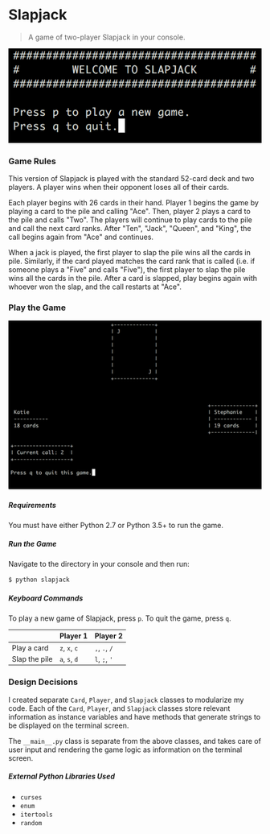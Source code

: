 # Slapjack
> A game of two-player Slapjack in your console.

![Menu](screenshots/menu.png)

### Game Rules
This version of Slapjack is played with the standard 52-card deck and two players. A player wins when their opponent loses all of their cards.

Each player begins with 26 cards in their hand. Player 1 begins the game by playing a card to the pile and calling "Ace". Then, player 2 plays a card to the pile and calls "Two". The players will continue to play cards to the pile and call the next card ranks. After "Ten", "Jack", "Queen", and "King", the call begins again from "Ace" and continues.

When a jack is played, the first player to slap the pile wins all the cards in pile. Similarly, if the card played matches the card rank that is called (i.e. if someone plays a "Five" and calls "Five"), the first player to slap the pile wins all the cards in the pile. After a card is slapped, play begins again with whoever won the slap, and the call restarts at "Ace".

### Play the Game
![Gameplay](screenshots/game.png)

##### Requirements
You must have either Python 2.7 or Python 3.5+ to run the game.

##### Run the Game
Navigate to the directory in your console and then run:
```sh
$ python slapjack
```

##### Keyboard Commands
To play a new game of Slapjack, press `p`. To quit the game, press `q`.

|               | Player 1      | Player 2      |
|---------------|---------------|---------------|
| Play a card   | `z`, `x`, `c` | `,`, `.`, `/` |
| Slap the pile | `a`, `s`, `d` | `l`, `;`, `'` |


### Design Decisions

I created separate `Card`, `Player`, and `Slapjack` classes to modularize my code. Each of the `Card`, `Player`, and `Slapjack` classes store relevant information as instance variables and have methods that generate strings to be displayed on the terminal screen.

The `__main__.py` class is separate from the above classes, and takes care of user input and rendering the game logic as information on the terminal screen.

##### External Python Libraries Used
* `curses`
* `enum`
* `itertools`
* `random`
